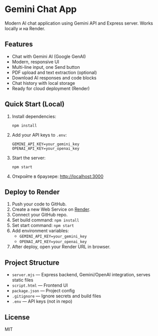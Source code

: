 
# Gemini Chat App

Modern AI chat application using Gemini API and Express server. Works locally и на Render.

## Features
- Chat with Gemini AI (Google GenAI)
- Modern, responsive UI
- Multi-line input, one Send button
- PDF upload and text extraction (optional)
- Download AI responses and code blocks
- Chat history with local storage
- Ready for cloud deployment (Render)

## Quick Start (Local)
1. Install dependencies:
   ```
   npm install
   ```
2. Add your API keys to `.env`:
   ```
   GEMINI_API_KEY=your_gemini_key
   OPENAI_API_KEY=your_openai_key
   ```
3. Start the server:
   ```
   npm start
   ```
4. Откройте в браузере: [http://localhost:3000](http://localhost:3000)

## Deploy to Render
1. Push your code to GitHub.
2. Create a new Web Service on [Render](https://render.com).
3. Connect your GitHub repo.
4. Set build command: `npm install`
5. Set start command: `npm start`
6. Add environment variables:
   - `GEMINI_API_KEY=your_gemini_key`
   - `OPENAI_API_KEY=your_openai_key`
7. After deploy, open your Render URL in browser.

## Project Structure
- `server.mjs` — Express backend, Gemini/OpenAI integration, serves static files
- `script.html` — Frontend UI
- `package.json` — Project config
- `.gitignore` — Ignore secrets and build files
- `.env` — API keys (not in repo)

## License
MIT
